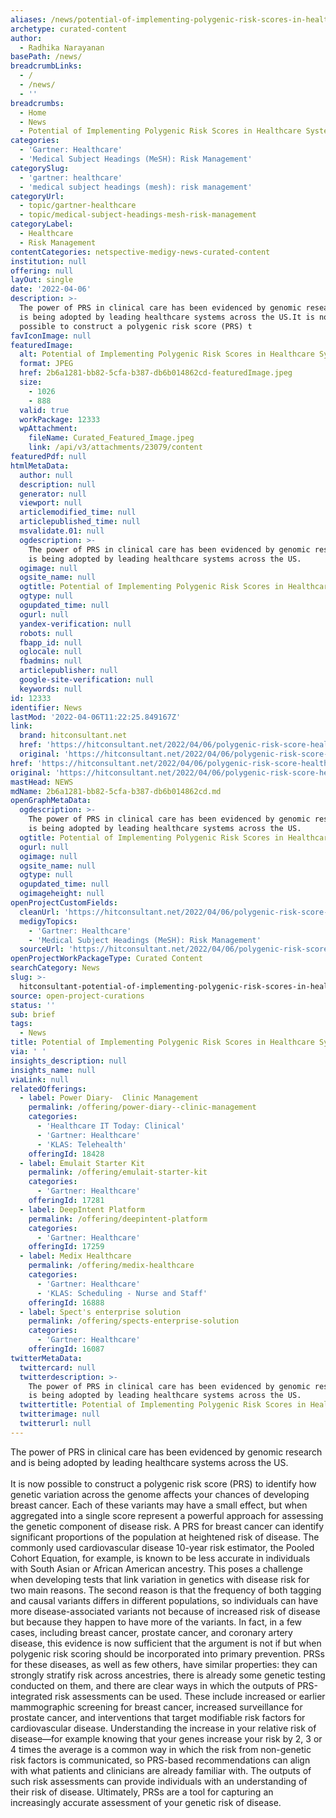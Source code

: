 ```yaml
---
aliases: /news/potential-of-implementing-polygenic-risk-scores-in-healthcare-systems
archetype: curated-content
author:
  - Radhika Narayanan
basePath: /news/
breadcrumbLinks:
  - /
  - /news/
  - ''
breadcrumbs:
  - Home
  - News
  - Potential of Implementing Polygenic Risk Scores in Healthcare Systems
categories:
  - 'Gartner: Healthcare'
  - 'Medical Subject Headings (MeSH): Risk Management'
categorySlug:
  - 'gartner: healthcare'
  - 'medical subject headings (mesh): risk management'
categoryUrl:
  - topic/gartner-healthcare
  - topic/medical-subject-headings-mesh-risk-management
categoryLabel:
  - Healthcare
  - Risk Management
contentCategories: netspective-medigy-news-curated-content
institution: null
offering: null
layOut: single
date: '2022-04-06'
description: >-
  The power of PRS in clinical care has been evidenced by genomic research and
  is being adopted by leading healthcare systems across the US.It is now
  possible to construct a polygenic risk score (PRS) t
favIconImage: null
featuredImage:
  alt: Potential of Implementing Polygenic Risk Scores in Healthcare Systems
  format: JPEG
  href: 2b6a1281-bb82-5cfa-b387-db6b014862cd-featuredImage.jpeg
  size:
    - 1026
    - 888
  valid: true
  workPackage: 12333
  wpAttachment:
    fileName: Curated_Featured_Image.jpeg
    link: /api/v3/attachments/23079/content
featuredPdf: null
htmlMetaData:
  author: null
  description: null
  generator: null
  viewport: null
  articlemodified_time: null
  articlepublished_time: null
  msvalidate.01: null
  ogdescription: >-
    The power of PRS in clinical care has been evidenced by genomic research and
    is being adopted by leading healthcare systems across the US.
  ogimage: null
  ogsite_name: null
  ogtitle: Potential of Implementing Polygenic Risk Scores in Healthcare Systems
  ogtype: null
  ogupdated_time: null
  ogurl: null
  yandex-verification: null
  robots: null
  fbapp_id: null
  oglocale: null
  fbadmins: null
  articlepublisher: null
  google-site-verification: null
  keywords: null
id: 12333
identifier: News
lastMod: '2022-04-06T11:22:25.849167Z'
link:
  brand: hitconsultant.net
  href: 'https://hitconsultant.net/2022/04/06/polygenic-risk-score-healthcare/'
  original: 'https://hitconsultant.net/2022/04/06/polygenic-risk-score-healthcare/'
href: 'https://hitconsultant.net/2022/04/06/polygenic-risk-score-healthcare/'
original: 'https://hitconsultant.net/2022/04/06/polygenic-risk-score-healthcare/'
mastHead: NEWS
mdName: 2b6a1281-bb82-5cfa-b387-db6b014862cd.md
openGraphMetaData:
  ogdescription: >-
    The power of PRS in clinical care has been evidenced by genomic research and
    is being adopted by leading healthcare systems across the US.
  ogtitle: Potential of Implementing Polygenic Risk Scores in Healthcare Systems
  ogurl: null
  ogimage: null
  ogsite_name: null
  ogtype: null
  ogupdated_time: null
  ogimageheight: null
openProjectCustomFields:
  cleanUrl: 'https://hitconsultant.net/2022/04/06/polygenic-risk-score-healthcare/'
  medigyTopics:
    - 'Gartner: Healthcare'
    - 'Medical Subject Headings (MeSH): Risk Management'
  sourceUrl: 'https://hitconsultant.net/2022/04/06/polygenic-risk-score-healthcare/'
openProjectWorkPackageType: Curated Content
searchCategory: News
slug: >-
  hitconsultant-potential-of-implementing-polygenic-risk-scores-in-healthcare-systems
source: open-project-curations
status: ''
sub: brief
tags:
  - News
title: Potential of Implementing Polygenic Risk Scores in Healthcare Systems
via: ' '
insights_description: null
insights_name: null
viaLink: null
relatedOfferings:
  - label: Power Diary-  Clinic Management
    permalink: /offering/power-diary--clinic-management
    categories:
      - 'Healthcare IT Today: Clinical'
      - 'Gartner: Healthcare'
      - 'KLAS: Telehealth'
    offeringId: 18428
  - label: Emulait Starter Kit
    permalink: /offering/emulait-starter-kit
    categories:
      - 'Gartner: Healthcare'
    offeringId: 17281
  - label: DeepIntent Platform
    permalink: /offering/deepintent-platform
    categories:
      - 'Gartner: Healthcare'
    offeringId: 17259
  - label: Medix Healthcare
    permalink: /offering/medix-healthcare
    categories:
      - 'Gartner: Healthcare'
      - 'KLAS: Scheduling - Nurse and Staff'
    offeringId: 16888
  - label: Spect's enterprise solution
    permalink: /offering/spects-enterprise-solution
    categories:
      - 'Gartner: Healthcare'
    offeringId: 16087
twitterMetaData:
  twittercard: null
  twitterdescription: >-
    The power of PRS in clinical care has been evidenced by genomic research and
    is being adopted by leading healthcare systems across the US.
  twittertitle: Potential of Implementing Polygenic Risk Scores in Healthcare Systems
  twitterimage: null
  twitterurl: null
---
```

<p>The power of PRS in clinical care has been evidenced by genomic research and is being adopted by leading healthcare systems across the US.<br><br>It is now possible to construct a polygenic risk score (PRS) to identify how genetic variation across the genome affects your chances of developing breast cancer.
Each of these variants may have a small effect, but when aggregated into a single score represent a powerful approach for assessing the genetic component of disease risk.
A PRS for breast cancer can identify significant proportions of the population at heightened risk of disease.
The commonly used cardiovascular disease 10-year risk estimator, the Pooled Cohort Equation, for example, is known to be less accurate in individuals with South Asian or African American ancestry.
This poses a challenge when developing tests that link variation in genetics with disease risk for two main reasons.
The second reason is that the frequency of both tagging and causal variants differs in different populations, so individuals can have more disease-associated variants not because of increased risk of disease but because they happen to have more of the variants.
In fact, in a few cases, including breast cancer, prostate cancer, and coronary artery disease, this evidence is now sufficient that the argument is not if but when polygenic risk scoring should be incorporated into primary prevention.
PRSs for these diseases, as well as few others, have similar properties: they can strongly stratify risk across ancestries, there is already some genetic testing conducted on them, and there are clear ways in which the outputs of PRS-integrated risk assessments can be used.
These include increased or earlier mammographic screening for breast cancer, increased surveillance for prostate cancer, and interventions that target modifiable risk factors for cardiovascular disease.
Understanding the increase in your relative risk of disease—for example knowing that your genes increase your risk by 2, 3 or 4 times the average is a common way in which the risk from non-genetic risk factors is communicated, so PRS-based recommendations can align with what patients and clinicians are already familiar with.
The outputs of such risk assessments can provide individuals with an understanding of their risk of disease.
Ultimately, PRSs are a tool for capturing an increasingly accurate assessment of your genetic risk of disease.</p>